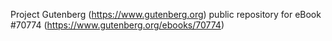 Project Gutenberg (https://www.gutenberg.org) public repository for
eBook #70774 (https://www.gutenberg.org/ebooks/70774)
